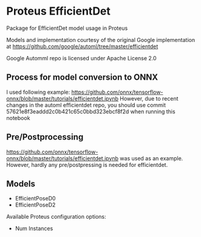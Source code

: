 # Proteus EfficientDet

Package for EfficientDet model usage in Proteus

Models and implementation courtesy of the original Google implementation at https://github.com/google/automl/tree/master/efficientdet

Google Automml repo is licensed under Apache License 2.0

## Process for model conversion to ONNX
I used following example: https://github.com/onnx/tensorflow-onnx/blob/master/tutorials/efficientdet.ipynb
However, due to recent changes in the automl efficientdet repo, you should use commit 57621e8f3eaddd2c0b421c65c0bbd323ebcf8f2d
when running this notebook

## Pre/Postprocessing
https://github.com/onnx/tensorflow-onnx/blob/master/tutorials/efficientdet.ipynb was used as an example. 
However, hardly any pre/postpressing is needed for efficientdet.

## Models
- EfficientPoseD0
- EfficientPoseD2

Available Proteus configuration options:
- Num Instances